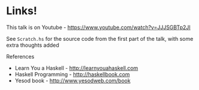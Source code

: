 # Links!

This talk is on Youtube - https://www.youtube.com/watch?v=JJJSGBTp2JI

See `Scratch.hs` for the source code from the first part of the talk, with some extra thoughts added

References

* Learn You a Haskell - http://learnyouahaskell.com
* Haskell Programming - http://haskellbook.com
* Yesod book - http://www.yesodweb.com/book
